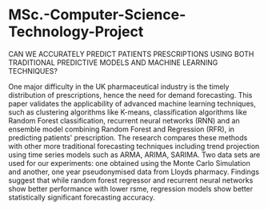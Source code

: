 # MSc.-Computer-Science-Technology-Project
CAN WE ACCURATELY PREDICT PATIENTS  PRESCRIPTIONS USING BOTH TRADITIONAL PREDICTIVE MODELS AND  MACHINE LEARNING TECHNIQUES?

One major difficulty in the UK pharmaceutical industry is the timely distribution of prescriptions, hence the need for demand forecasting. This paper validates the applicability of advanced machine learning techniques, such as clustering algorithms like K-means, classification algorithms like Random Forest classification, recurrent neural networks (RNN) and an ensemble model combining Random Forest and Regression (RFR), in predicting patients' prescription. The research compares these methods with other more traditional forecasting techniques including trend projection using time series models such as ARMA, ARIMA, SARIMA. Two data sets are used for our experiments: one obtained using the Monte Carlo Simulation and another, one year pseudonymised data from Lloyds pharmacy. Findings suggest that while random forest regressor and recurrent neural networks show better performance with lower rsme, regression models show better statistically significant forecasting accuracy.
